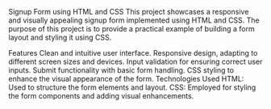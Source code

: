 Signup Form using HTML and CSS
This project showcases a responsive and visually appealing signup form implemented using HTML and CSS. The purpose of this project is to provide a practical example of building a form layout and styling it using CSS.

Features
Clean and intuitive user interface.
Responsive design, adapting to different screen sizes and devices.
Input validation for ensuring correct user inputs.
Submit functionality with basic form handling.
CSS styling to enhance the visual appearance of the form.
Technologies Used
HTML: Used to structure the form elements and layout.
CSS: Employed for styling the form components and adding visual enhancements.
